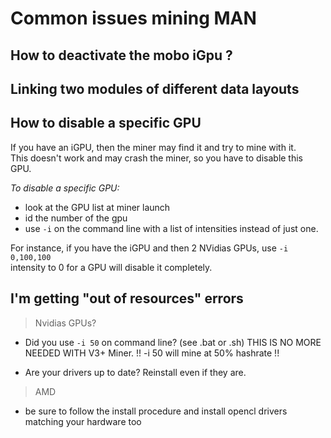 # Common issues mining MAN

## How to deactivate the mobo iGpu ?
## Linking two modules of different data layouts
## How to disable a specific GPU

If you have an iGPU, then the miner may find it and try to mine with it.  
This doesn't work and may crash the miner, so you have to disable this GPU.

*To disable a specific GPU:*
- look at the GPU list at miner launch
- id the number of the gpu
- use `-i` on the command line with a list of intensities instead of just one. 

For instance, if you have the iGPU and then 2 NVidias GPUs, use `-i 0,100,100`  
intensity to 0 for a GPU will disable it completely.


## I'm getting "out of resources" errors

> Nvidias GPUs?  
- Did you use `-i 50` on command line? (see .bat or .sh)
THIS IS NO MORE NEEDED WITH V3+ Miner. !! -i 50 will mine at 50% hashrate !!

- Are your drivers up to date?
Reinstall even if they are.

> AMD  
- be sure to follow the install procedure and install opencl drivers matching your hardware too
